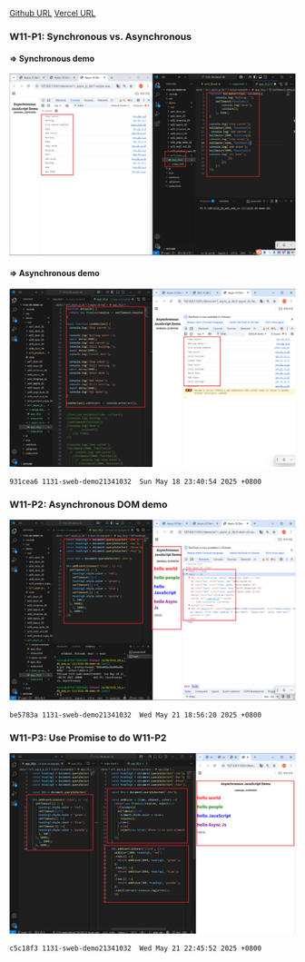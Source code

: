 [Github URL](https://github.com/1131-sweb-demo-213410326-crypto/1132-2N-demo-26)
[Vercel URL](https://1132-2-n-demo-26.vercel.app/#)
### W11-P1: Synchronous vs. Asynchronous
 
#### => Synchronous demo
 
![](w11-p1-1.png)
 
#### => Asynchronous demo
 
![](w11-p1-2.png)
 
```
931cea6 1131-sweb-demo21341032  Sun May 18 23:40:54 2025 +0800 
```
### W11-P2: Asynchronous DOM demo
 
![](w11-p2.png)
 
```
be5783a 1131-sweb-demo21341032  Wed May 21 18:56:20 2025 +0800 
```
### W11-P3: Use Promise to do W11-P2
 
![](w11-p3.png)
 
```
c5c18f3 1131-sweb-demo21341032  Wed May 21 22:45:52 2025 +0800
```